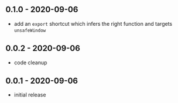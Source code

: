 ## 0.1.0 - 2020-09-06

- add an `export` shortcut which infers the right function and targets
  `unsafeWindow`

## 0.0.2 - 2020-09-06

- code cleanup

## 0.0.1 - 2020-09-06

- initial release
